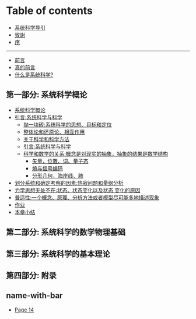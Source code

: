 # Table of contents
* [系统科学导引](README.md)
* [致谢](Acknowledgements.md)
* [序](Preface.md)

***

* [前言](前言/前言.md)
 * [真的前言](前言/真的前言.md)
 * [什么是系统科学?](前言/什么是系统科学?.md)

## 第一部分: 系统科学概论

* [系统科学概论](一：概论/README.md)
* [引言:系统科学与科学](一：概论/引言/README.md)
  * [抛一块砖:系统科学的思想、目标和定位](一：概论/引言/Ideas-Goals-Orientation.md)
  * [整体论和还原论、相互作用]()
  * [关于科学和科学方法]()
  * [引言:系统科学与科学]()
  * [科学和数学的关系:概念是对现实的抽象，抽象的结果是数学结构]()
    * [矢量，位置、词、量子态]()
    * [熵与信号编码]()
    * [分形几何，海岸线、肺]()
* [划分系统和确定考察的因素:热寂问题和量纲分析]()
* [力学思想无处不在:状态、状态变化以及状态 变化的原因]()
* [普适性:一个概念、原理、分析方法或者模型尽可能多地描述现象]()
* [作业]()
* [本章小结]()

## 第二部分: 系统科学的数学物理基础

## 第三部分: 系统科学的基本理论

## 第四部分: 附录

## name-with-bar

* [Page 14](name-with-bar/page-14.md)

